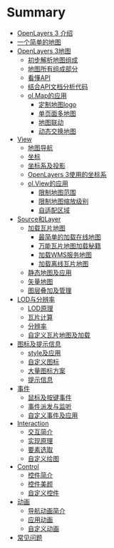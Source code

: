 # Summary
* [OpenLayers 3 介绍](ch01/index.md)
* [一个简单的地图](ch02/index.md)
* [OpenLayers 3地图](ch03/index.md)
	* [初步解析地图组成](ch03/03-01.md)
	* [地图所有组成部分](ch03/03-02.md)
	* [看懂API](ch03/03-03.md)
	* [结合API文档分析代码](ch03/03-04.md)
	* [ol.Map的应用](ch03/03-05.md)
		* [定制地图logo](ch03/03-06.md)
		* [单页面多地图](ch03/03-07.md)
		* [地图联动](ch03/03-08.md)
		* [动态交换地图](ch03/03-09.md)
* [View](ch04/index.md)
	* [地图导航](ch04/04-01.md)
	* [坐标](ch04/04-02.md)
	* [坐标系及投影](ch04/04-03.md)
	* [OpenLayers 3使用的坐标系](ch04/04-04.md)
	* [ol.View的应用](ch04/04-05.md)
		* [限制地图范围](ch04/04-06.md)
		* [限制地图缩放级别](ch04/04-07.md)
		* [自适配区域](ch04/04-08.md)
* [Source和Layer](ch05/index.md)
	* [加载瓦片地图](ch05/05-01.md)
		* [最简单的加载在线地图](ch05/05-02.md)
		* [万能瓦片地图加载秘籍](ch05/05-03.md)
		* [加载WMS服务地图]()
		* [加载离线瓦片地图]()
	* [静态地图及应用]()
	* [矢量地图]()
	* [图层叠加及管理]()
* [LOD与分辨率](ch06/index.md)
	* [LOD原理](ch06/06-01.md)
	* [瓦片计算](ch06/06-02.md)
	* [分辨率](ch06/06-03.md)
	* [自定义瓦片地图及加载](ch06/06-04.md)
* [图标及提示信息](ch07/index.md)
	* [style及应用]()
	* [自定义图标]()
	* [大量图标方案]()
	* [提示信息]()
* [事件](ch08/index.md)
	* [鼠标及按键事件]()
	* [事件派发与监听]()
	* [自定义事件及应用](ch08/08-03.md)
* [Interaction](ch09/index.md)
	* [交互简介]()
	* [实现原理]()
	* [要素选取]()
	* [自定义绘图]()
* [Control](ch10/index.md)
	* [控件简介]()
	* [控件美颜]()
	* [自定义控件]()
* [动画](ch11/index.md)
	* [导航动画简介]()
	* [应用动画]()
	* [自定义动画]()
* [常见问题](ch12/index.md)